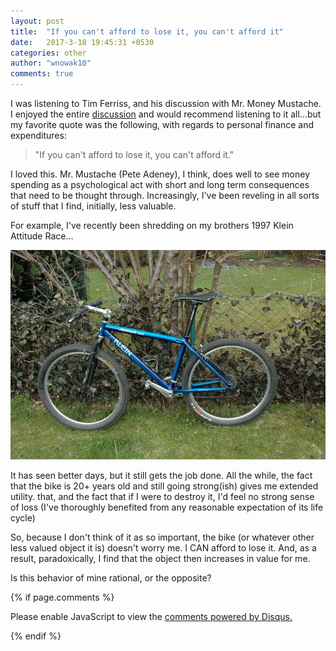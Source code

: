 ```yaml
---
layout: post
title:  "If you can't afford to lose it, you can't afford it"
date:   2017-3-18 19:45:31 +0530
categories: other
author: "wnowak10"
comments: true
---
```


I was listening to Tim Ferriss, and his discussion with Mr. Money Mustache. I enjoyed the entire [discussion](http://tim.blog/2017/02/13/mr-money-mustache/) and would recommend listening to it all...but my favorite quote was the following, with regards to personal finance and expenditures:

> "If you can't afford to lose it, you can't afford it."

I loved this. Mr. Mustache (Pete Adeney), I think, does well to see money spending as a psychological act with short and long term consequences that need to be thought through. Increasingly, I've been reveling in all sorts of stuff that I find, initially, less valuable. 

For example, I've recently been shredding on my brothers 1997 Klein Attitude Race...

![](/images/arace.jpg?raw=true)

It has seen better days, but it still gets the job done. All the while, the fact that the bike is 20+ years old and still going strong(ish) gives me extended utility. that, and the fact that if I were to destroy it, I'd feel no strong sense of loss (I've thoroughly benefited from any reasonable expectation of its life cycle) 

So, because I don't think of it as so important, the bike (or whatever other less valued object it is) doesn't worry me. I CAN afford to lose it. And, as a result, paradoxically, I find that the object then increases in value for me.

Is this behavior of mine rational, or the opposite?

{% if page.comments %}

<div id="disqus_thread"></div>
<script>

/**
*  RECOMMENDED CONFIGURATION VARIABLES: EDIT AND UNCOMMENT THE SECTION BELOW TO INSERT DYNAMIC VALUES FROM YOUR PLATFORM OR CMS.
*  LEARN WHY DEFINING THESE VARIABLES IS IMPORTANT: https://disqus.com/admin/universalcode/#configuration-variables*/
/*
var disqus_config = function () {
this.page.url = PAGE_URL;  // Replace PAGE_URL with your page's canonical URL variable
this.page.identifier = PAGE_IDENTIFIER; // Replace PAGE_IDENTIFIER with your page's unique identifier variable
};
*/
(function() { // DON'T EDIT BELOW THIS LINE
var d = document, s = d.createElement('script');
s.src = '//wnowak10-github-io.disqus.com/embed.js';
s.setAttribute('data-timestamp', +new Date());
(d.head || d.body).appendChild(s);
})();
</script>
<noscript>Please enable JavaScript to view the <a href="https://disqus.com/?ref_noscript">comments powered by Disqus.</a></noscript>

{% endif %}